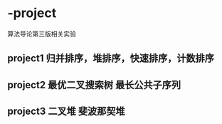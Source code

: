 # -project
算法导论第三版相关实验

## project1 归并排序，堆排序，快速排序，计数排序
## project2 最优二叉搜索树 最长公共子序列
## project3 二叉堆 斐波那契堆

